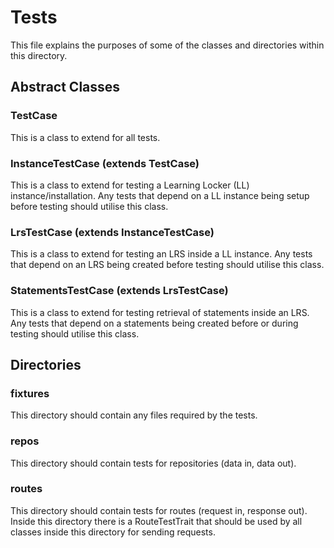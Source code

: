 # Tests
This file explains the purposes of some of the classes and directories within this directory.

## Abstract Classes
### TestCase
This is a class to extend for all tests.

### InstanceTestCase (extends TestCase)
This is a class to extend for testing a Learning Locker (LL) instance/installation. Any tests that depend on a LL instance being setup before testing should utilise this class.

### LrsTestCase (extends InstanceTestCase)
This is a class to extend for testing an LRS inside a LL instance. Any tests that depend on an LRS being created before testing should utilise this class.

### StatementsTestCase (extends LrsTestCase)
This is a class to extend for testing retrieval of statements inside an LRS. Any tests that depend on a statements being created before or during testing should utilise this class.

## Directories
### fixtures
This directory should contain any files required by the tests.

### repos
This directory should contain tests for repositories (data in, data out).

### routes
This directory should contain tests for routes (request in, response out). Inside this directory there is a RouteTestTrait that should be used by all classes inside this directory for sending requests.
